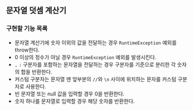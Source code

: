 ## 문자열 덧셈 계산기

### 구현할 기능 목록
- 문자열 계산기에 숫자 이외의 값을 전달하는 경우 `RuntimeException` 예외를 throw한다.
- 0 이상의 정수가 아닐 경우 `RuntimeException` 예외를 발생시킨다.
- `,` `:` 구분자를 포함하는 문자열을 전달하는 경우 구분자를 기준으로 분리한 각 숫자의 합을 반환한다.
- 커스텀 구분자는 문자열 맨 앞부분의 `//`와 `\n` 사이에 위치하는 문자를 커스텀 구분자로 사용한다.
- 빈 문자열 또는 null 값을 입력할 경우 0을 반환한다.
- 숫자 하나를 문자열로 입력할 경우 해당 숫자를 반환한다.